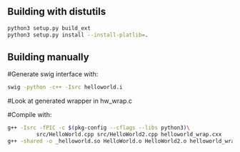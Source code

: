 Building with distutils
-----------------------

```bash
python3 setup.py build_ext
python3 setup.py install --install-platlib=.
```

Building manually
-----------------

#Generate swig interface with:

```bash
swig -python -c++ -Isrc helloworld.i
```

#Look at generated wrapper in hw_wrap.c


#Compile with:

```bash
g++ -Isrc -fPIC -c $(pkg-config --cflags --libs python3)\
         src/HelloWorld.cpp src/HelloWorld2.cpp helloworld_wrap.cxx
g++ -shared -o _helloworld.so HelloWorld.o HelloWorld2.o helloworld_wrap.o
```
